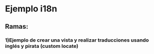 # Ejemplo i18n 

## Ramas:

### 1)Ejemplo de crear una vista y realizar traducciones usando inglés y pirata (custom locate)
